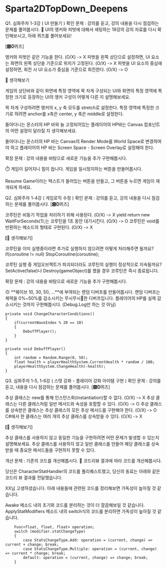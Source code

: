 # Sparta2DTopDown_Deepens
 
Q1. 심화주차 1-3강 ( UI 만들기 )
확인 문제 : 강의를 듣고, 강의 내용을 다시 점검하는 문제를 풀어봅시다.
🧠 UI의 앵커와 피벗에 대해서 세팅하는 19강의 강의 자료를 다시 확인해보시고, 아래 퀴즈를 풀어보세요!

[🅾️❎퀴즈]

앵커와 피벗은 같은 기능을 한다. (O/X) -> X
피벗을 왼쪽 상단으로 설정하면, UI 요소는 화면의 왼쪽 상단을 기준으로 위치가 고정된다. (O/X) -> X
피벗을 UI 요소의 중심에 설정하면, 회전 시 UI 요소가 중심을 기준으로 회전한다. (O/X) -> O

🤔 생각해보기

게임의 상단바와 같이 화면에 특정 영역에 꽉 차게 구성되는 UI와 화면의 특정 영역에 특정한 크기로 등장하는 UI의 앵커 구성이 어떻게 다른 지 설명해보세요.

꽉 차게 구성하려면 앵커의 x, y 축 모두를 stretch로 설정한다.
특정 영역에 특정한 크기로 하려면 anchor를 x축은 center, y 축은 middle로 설정한다.


돌아다니는 몬스터의 HP 바와 늘 고정되어있는 플레이어의 HP바는 Canvas 컴포넌트의 어떤 설정이 달라질 지 생각해보세요.

돌아다니는 몬스터의 HP 바는 Canvas의 Render Mode를 World Space로 변경하여야 하고
플레이어의 HP 바는 Screen Space - Screen Overlay로 설정해야 한다.

확장 문제 : 강의 내용을 바탕으로 새로운 기능을 추가 구현해봅시다.

⏱️ 게임이 길어지니 힘이 듭니다. 게임을 일시정지하는 버튼을 만들어봅시다.

Resume Game이라는 텍스트가 들어있는 버튼을 만들고, 그 버튼을 누르면 게임이 재개되게 하세요.


Q2. 심화주차 1-4강 ( 게임로직 수정 )
확인 문제 : 강의를 듣고, 강의 내용을 다시 점검하는 문제를 풀어봅시다.
[🅾️❎퀴즈]

코루틴은 비동기 작업을 처리하기 위해 사용된다. (O/X) -> X
yield return new WaitForSeconds(1);는 코루틴을 1초 동안 대기시킨다. (O/X) -> O
코루틴은 void를 반환하는 메소드의 형태로 구현된다. (O/X) -> X

**[**🤔 생각해보기]

코루틴을 이미 실행중이라면 추가로 실행하지 않으려면 어떻게 처리해주면 될까요?
if(coroutine != null) StopCoroutine(coroutine);

코루틴 실행 중 게임오브젝트가 파괴되더라도 코루틴의 실행이 정상적으로 지속될까요?
SetActive(false)나 Destroy(gameObject)를 했을 경우 코루틴은 즉시 종료됩니다.

확장 문제 : 강의 내용을 바탕으로 새로운 기능을 추가 구현해봅시다.

🙃 **웨이브 10, 30, 50, …**에 부여되는 랜덤 디버프를 만들어봅시다.
랜덤 디버프는 체력을 0%~50%를 감소시키는 무시무시👹한 디버프입니다.
플레이어의 HP를 실제 감소시키는 것까지 구현해봅시다. (Debug.Log만 하는 것 아님)

    private void ChangeCharacterConditions()
    {
        if(currentWaveIndex % 20 == 10)
        {
            DebuffPlayer();
        }
    }

    private void DebuffPlayer()
    {
        int random = Random.Range(0, 50);
        float health = playerHealthSystem.CurrentHealth * random / 100;
        playerHealthSystem.ChangeHealth(-health);
    }


Q3. 심화주차 1-5, 1-6강 ( 스텟 강화 - 플레이어 강화 아이템 구현 )
확인 문제 : 강의를 듣고, 내용을 다시 점검하는 문제를 풀어봅시다.
[🅾️❎퀴즈]

추상 클래스는 new를 통해 인스턴스화(instantiation)할 수 없다. (O/X) -> X
추상 클래스는 다른 클래스처럼 일반 메서드와 속성을 포함할 수 있다. (O/X) -> O
추상 클래스를 상속받은 클래스는 추상 클래스의 모든 추상 메서드를 구현해야 한다. (O/X) -> O
C#에서 한 클래스는 여러 개의 추상 클래스를 상속받을 수 있다. (O/X) -> X

**[**🤔 생각해보기]

추상 클래스를 사용하지 않고 동일한 기능을 구현하려면 어떤 문제가 발생할 수 있는지 설명해보세요.
추상 클래스를 사용하지 않고 일반 클래스를 만들어 해당 클래스를 상속받을 때 중요한 메서드들을 구현하지 못할 수 있다.

개선 문제 : 기존의 코드를 개선해봅시다.
👀 코드리뷰 결과에 따라 코드를 개선해봅시다.

당신은 CharacterStatHandler의 코드를 풀리퀘스트했고, 당신의 동료는 아래와 같은 코드리 뷰 결과를 전달했습니다.

XX님 고생하셨습니다. 아래 내용들에 관련된 코드를 정리해보면 가독성이 높아질 것 같습니다.

Awake 메소드 내의 초기화 코드를 분리하는 것이 더 깔끔해보일 것 같습니다.
ApplyStatModifiers 메소드 내의 switch식의 코드를 분리하면 가독성이 높아질 것 같습니다.

        Func<float, float, float> operation;
        switch (modifier.statChangeType)
        {
            case StatsChangeType.Add: operation = (current, change) => current + change; break;
            case StatsChangeType.Multiple: operation = (current, change) => current * change; break;
            default: operation = (current, change) => change; break;
        }
